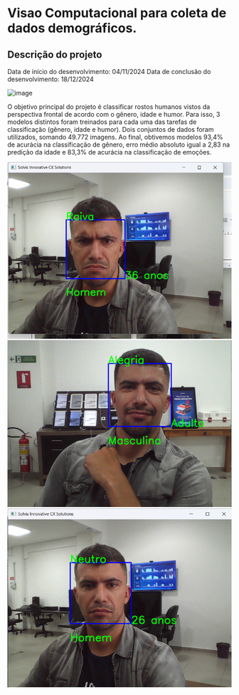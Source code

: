 # Visao Computacional para coleta de dados demográficos.

## Descrição do projeto

Data de início do desenvolvimento: 04/11/2024
Data de conclusão do desenvolvimento: 18/12/2024

![image](https://github.com/user-attachments/assets/d12b790e-33fa-47a8-8706-6a27ced3e646)

O objetivo principal do projeto é classificar rostos humanos vistos da perspectiva frontal de acordo com o gênero, idade e humor.
Para isso, 3 modelos distintos foram treinados para cada uma das tarefas de classificação (gênero, idade e humor).
Dois conjuntos de dados foram utilizados, somando 49.772 imagens.
Ao final, obtivemos modelos 93,4% de acurácia na classificação de gênero, erro médio absoluto igual a 2,83 na predição da idade e 83,3% de acurácia na classificação de emoções.

<img src="/src/anger.png">
<img src="/src/happy.png">
<img src="/src/neutral.png">

